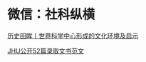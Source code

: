 # 微信：社科纵横  
[历史回眸丨世界科学中心形成的文化环境及启示](https://mp.weixin.qq.com/s/T6MzjXGgxCXLt0iwWFtYMw)  

[JHU公开52篇录取文书范文](https://mp.weixin.qq.com/s/oDhrdS263gUApM9teIpprQ)  



